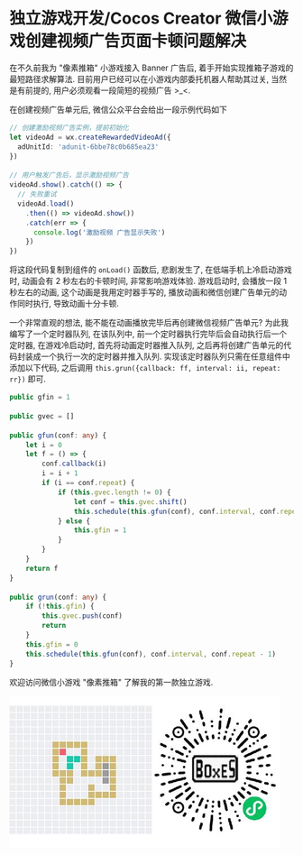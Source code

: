 # 独立游戏开发/Cocos Creator 微信小游戏创建视频广告页面卡顿问题解决

在不久前我为 "像素推箱" 小游戏接入 Banner 广告后, 着手开始实现推箱子游戏的最短路径求解算法. 目前用户已经可以在小游戏内部委托机器人帮助其过关, 当然是有前提的, 用户必须观看一段简短的视频广告 >_<.

在创建视频广告单元后, 微信公众平台会给出一段示例代码如下

```ts
// 创建激励视频广告实例，提前初始化
let videoAd = wx.createRewardedVideoAd({
  adUnitId: 'adunit-6bbe78c0b685ea23'
})

// 用户触发广告后，显示激励视频广告
videoAd.show().catch(() => {
  // 失败重试
  videoAd.load()
    .then(() => videoAd.show())
    .catch(err => {
      console.log('激励视频 广告显示失败')
    })
})
```

将这段代码复制到组件的 `onLoad()` 函数后, 悲剧发生了, 在低端手机上冷启动游戏时, 动画会有 2 秒左右的卡顿时间, 非常影响游戏体验. 游戏启动时, 会播放一段 1 秒左右的动画, 这个动画是我用定时器手写的, 播放动画和微信创建广告单元的动作同时执行, 导致动画十分卡顿.

一个非常直观的想法, 能不能在动画播放完毕后再创建微信视频广告单元? 为此我编写了一个定时器队列, 在该队列中, 前一个定时器执行完毕后会自动执行后一个定时器, 在游戏冷启动时, 首先将动画定时器推入队列, 之后再将创建广告单元的代码封装成一个执行一次的定时器并推入队列. 实现该定时器队列只需在任意组件中添加以下代码, 之后调用 `this.grun({callback: ff, interval: ii, repeat: rr})` 即可.

```ts
public gfin = 1

public gvec = []

public gfun(conf: any) {
    let i = 0
    let f = () => {
        conf.callback(i)
        i = i + 1
        if (i == conf.repeat) {
            if (this.gvec.length != 0) {
                let conf = this.gvec.shift()
                this.schedule(this.gfun(conf), conf.interval, conf.repeat - 1)
            } else {
                this.gfin = 1
            }
        }
    }
    return f
}

public grun(conf: any) {
    if (!this.gfin) {
        this.gvec.push(conf)
        return
    }
    this.gfin = 0
    this.schedule(this.gfun(conf), conf.interval, conf.repeat - 1)
}
```

欢迎访问微信小游戏 "像素推箱" 了解我的第一款独立游戏.

![img](../../img/gamedev/wechat_game/boxes.jpg)

